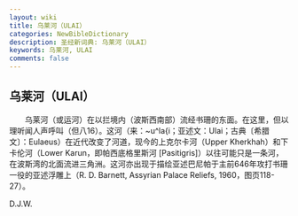 ```yaml
---
layout: wiki
title: 乌莱河（ULAI）
categories: NewBibleDictionary
description: 圣经新词典: 乌莱河（ULAI）
keywords: 乌莱河, ULAI
comments: false
---
```


## 乌莱河（ULAI）

　　乌莱河（或运河）在以拦境内（波斯西南部）流经书珊的东面。在这里，但以理听闻人声呼叫（但八16）。这河（来：~u^la{i；亚述文：Ulai；古典〔希腊文〕：Eulaeus）在近代改变了河道，现今的上克尔卡河（Upper Kherkhah）和下卡伦河（Lower Karun，即帕西底格里斯河 [Pasitigris]）以往可能只是一条河，在波斯湾的北面流进三角洲。这河亦出现于描绘亚述巴尼帕于主前646年攻打书珊一役的亚述浮雕上（R. D. Barnett, Assyrian Palace Reliefs, 1960，图页118-27）。

D.J.W.








